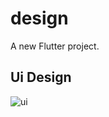 # design

A new Flutter project.

## Ui Design



![ui](https://user-images.githubusercontent.com/71001967/160274427-eed42667-a577-4eb6-a373-ef009a07c81b.jpeg)

